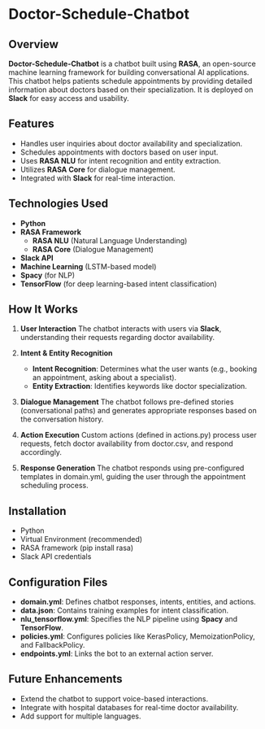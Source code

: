 # Doctor-Schedule-Chatbot

## Overview

**Doctor-Schedule-Chatbot** is a chatbot built using **RASA**, an open-source machine learning framework for building conversational AI applications. This chatbot helps patients schedule appointments by providing detailed information about doctors based on their specialization. It is deployed on **Slack** for easy access and usability.

## Features

- Handles user inquiries about doctor availability and specialization.
- Schedules appointments with doctors based on user input.
- Uses **RASA NLU** for intent recognition and entity extraction.
- Utilizes **RASA Core** for dialogue management.
- Integrated with **Slack** for real-time interaction.

## Technologies Used

- **Python**
- **RASA Framework**
    - **RASA NLU** (Natural Language Understanding)
    - **RASA Core** (Dialogue Management)
- **Slack API**
- **Machine Learning** (LSTM-based model)
- **Spacy** (for NLP)
- **TensorFlow** (for deep learning-based intent classification)

## How It Works

1. **User Interaction**
The chatbot interacts with users via **Slack**, understanding their requests regarding doctor availability.

2. **Intent & Entity Recognition**
    - **Intent Recognition**: Determines what the user wants (e.g., booking an appointment, asking about a specialist).
    - **Entity Extraction**: Identifies keywords like doctor specialization.

3. **Dialogue Management**
The chatbot follows pre-defined stories (conversational paths) and generates appropriate responses based on the conversation history.

4. **Action Execution**
Custom actions (defined in actions.py) process user requests, fetch doctor availability from doctor.csv, and respond accordingly.

5. **Response Generation**
The chatbot responds using pre-configured templates in domain.yml, guiding the user through the appointment scheduling process.

## Installation

- Python
- Virtual Environment (recommended)
- RASA framework (pip install rasa)
- Slack API credentials

## Configuration Files

- **domain.yml**: Defines chatbot responses, intents, entities, and actions.
- **data.json**: Contains training examples for intent classification.
- **nlu_tensorflow.yml**: Specifies the NLP pipeline using **Spacy** and **TensorFlow**.
- **policies.yml**: Configures policies like KerasPolicy, MemoizationPolicy, and FallbackPolicy.
- **endpoints.yml**: Links the bot to an external action server.

## Future Enhancements

- Extend the chatbot to support voice-based interactions.
- Integrate with hospital databases for real-time doctor availability.
- Add support for multiple languages.

<!-- Built a Chatbot for the hospital that helps patients for scheduling appointments by giving them detailed information of a doctor of particular specialization.
Implemented the Chatbot on RASA , which is an open source machine learning bot building framework in python and deployed it on Slack.


RASA consists of two components- RASA NLU and RASA Core

RASA NLU is a library for natural language understanding (NLU) which does the classification of intent and extract the entity from the user input.
RASA Core is used for dialogue management by taking the structured input from the NLU and predicts the next best action using a probabilistic model like LSTM neural network. -->

